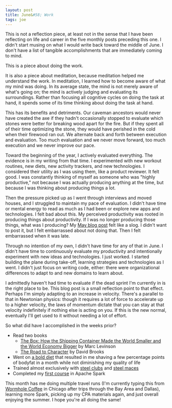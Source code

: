 ```yaml
---
layout: post
title: June&#58; Work
tags: joe
---
```


This is not a reflection piece, at least not in the sense that I have been reflecting on life and career in the five monthly posts preceding this one. I didn't start musing on what I would write back toward the middle of June. I don't have a list of tangible accomplishments that are immediately coming to mind.

This is a piece about doing the work.

It is also a piece about meditation, because meditation helped me understand the work. In meditation, I learned how to become aware of what my mind was doing. In its average state, the mind is not merely aware of what's going on; the mind is actively judging and evaluating its surroundings. Rather than focusing all cognitive cycles on doing the task at hand, it spends some of its time thinking about doing the task at hand. 

This has its benefits and detriments. Our caveman ancestors would never have created the axe if they hadn't occasionally stopped to evaluate which stones were better for breaking wood apart for the fire. But if they spent all of their time optimizing the stone, they would have perished in the cold when their firewood ran out. We alternate back and forth between execution and evaluation. Too much evaluation and we never move forward, too much execution and we never improve our pace.

Toward the beginning of the year, I actively evaluated everything. The evidence is in my writing from that time. I experimented with new workout routines, new diets, new activity trackers, and new technologies. I considered their utility as I was using them, like a product reviewer. It felt good. I was constantly thinking of myself as someone who was "highly productive," not because I was actually producing anything at the time, but because I was thinking about producing things a lot. 

Then the pressure picked up as I went through interviews and moved houses, and I struggled to maintain my pace of evaluation. I didn't have time or mental energy to read as much as I had been or explore new apps and technologies. I felt bad about this. My perceived productivity was rooted in producing things about productivity. If I was no longer producing those things, what was I producing? My [May blog post](http://josephmosby.com/2016/05/30/a-may-recap.html) felt like a slog. I didn't want to post it, but I felt embarrassed about not doing that. Then I felt embarrassed when it was late.

Through no intention of my own, I didn't have time for any of that in June. I didn't have time to continuously evaluate my productivity and intentionally experiment with new ideas and technologies. I just worked. I started building the plane during take-off, learning strategies and technologies as I went. I didn't just focus on writing code, either: there were organizational differences to adapt to and new domains to learn about.

I admittedly haven't had time to evaluate if the dead sprint I'm currently in is the right place to be. This blog post is a small reflection point to that effect. Perhaps I'm simply adapting to an increase in velocity. There's a parallel to that in Newtonian physics: though it requires a lot of force to accelerate up to a higher velocity, the laws of momentum dictate that you can stay at that velocity indefinitely if nothing else is acting on you. If this is the new normal, eventually I'll get used to it without needing a lot of effort. 

So what did have I accomplished in the weeks prior? 

  - Read two books
    - [The Box: How the Shipping Container Made the World Smaller and the World Economy Bigger](http://amzn.to/29ElCh2) by Marc Levinson
    - [The Road to Character](http://amzn.to/29uV0Ri) by David Brooks
  - Went on [a bold diet](https://en.wikipedia.org/wiki/Slow-Carb_Diet) that resulted in me shaving a few percentage points of bodyfat in a month while not diminishing my quality of life
  - Trained almost exclusively with [steel clubs](https://www.onnit.com/onnit-steel-clubs/) and [steel maces](https://www.onnit.com/onnit-steel-mace/)
  - Completed my [first course](https://www.edx.org/course/introduction-apache-spark-uc-berkeleyx-cs105x) in Apache Spark

This month has me doing multiple travel runs (I'm currently typing this from [Wormhole Coffee](http://www.thewormhole.us/) in Chicago after trips through the Bay Area and Dallas), learning more Spark, picking up my CPA materials again, and just overall enjoying the summer. I hope you're all doing the same!
